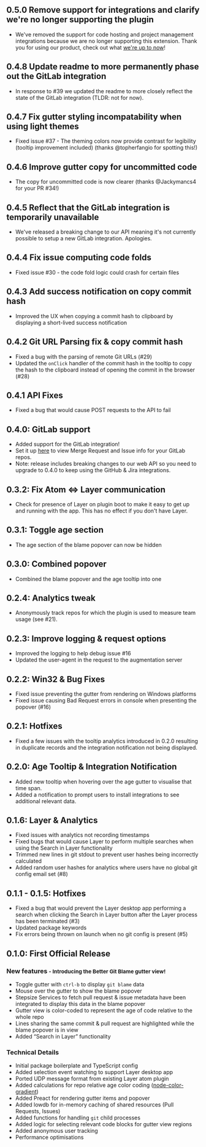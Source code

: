 ## 0.5.0 Remove support for integrations and clarify we're no longer supporting the plugin
* We've removed the support for code hosting and project management integrations because we are no longer supporting this extension. Thank you for using our product, check out what [we're up to now](https://www.stepsize.com/?utm_source=product_linking&utm_medium=product_linking&utm_campaign=product_linking-bgb-2020-01-09&utm_content=bgb_link)!

## 0.4.8 Update readme to more permanently phase out the GitLab integration
* In response to #39 we updated the readme to more closely reflect the state of the GitLab integration (TLDR: not for now).

## 0.4.7 Fix gutter styling incompatability when using light themes
* Fixed issue #37 - The theming colors now provide contrast for legibility (tooltip improvement included) (thanks @topherfangio for spotting this!)

## 0.4.6 Improve gutter copy for uncommitted code
* The copy for uncommitted code is now clearer (thanks @Jackymancs4 for your PR #34!)

## 0.4.5 Reflect that the GitLab integration is temporarily unavailable
* We've released a breaking change to our API meaning it's not currently possible to setup a new GitLab integration. Apologies.

## 0.4.4 Fix issue computing code folds
* Fixed issue #30 - the code fold logic could crash for certain files

## 0.4.3 Add success notification on copy commit hash
* Improved the UX when copying a commit hash to clipboard by displaying a short-lived success notification

## 0.4.2 Git URL Parsing fix & copy commit hash
* Fixed a bug with the parsing of remote Git URLs (#29)
* Updated the `onClick` handler of the commit hash in the tooltip to copy the hash to the clipboard instead of opening the commit in the browser (#28)

## 0.4.1 API Fixes
* Fixed a bug that would cause POST requests to the API to fail

## 0.4.0: GitLab support
* Added support for the GitLab integration!
* Set it up [here](https://stepsize.com/gitlab/setup) to view Merge Request and Issue info for your GitLab repos.
* Note: release includes breaking changes to our web API so you need to upgrade to 0.4.0 to keep using the GitHub & Jira integrations.

## 0.3.2: Fix Atom <=> Layer communication
* Check for presence of Layer on plugin boot to make it easy to get up and running with the app. This has no effect if you don't have Layer.

## 0.3.1: Toggle age section
* The age section of the blame popover can now be hidden

## 0.3.0: Combined popover
* Combined the blame popover and the age tooltip into one

## 0.2.4: Analytics tweak
* Anonymously track repos for which the plugin is used to measure team usage (see #21).

## 0.2.3: Improve logging & request options
* Improved the logging to help debug issue #16
* Updated the user-agent in the request to the augmentation server

## 0.2.2: Win32 & Bug Fixes
* Fixed issue preventing the gutter from rendering on Windows platforms
* Fixed issue causing Bad Request errors in console when presenting the popover (#16)

## 0.2.1: Hotfixes
* Fixed a few issues with the tooltip analytics introduced in 0.2.0 resulting in duplicate records and the integration notification not being displayed.

## 0.2.0: Age Tooltip & Integration Notification
* Added new tooltip when hovering over the age gutter to visualise that time span.
* Added a notification to prompt users to install integrations to see additional relevant data.

## 0.1.6: Layer & Analytics
* Fixed issues with analytics not recording timestamps
* Fixed bugs that would cause Layer to perform multiple searches when using the Search in Layer functionality
* Trimmed new lines in git stdout to prevent user hashes being incorrectly calculated
* Added random user hashes for analytics where users have no global git config email set (#8)

## 0.1.1 - 0.1.5: Hotfixes
* Fixed a bug that would prevent the Layer desktop app performing a search when clicking the Search in Layer button after the Layer process has been terminated (#3)
* Updated package keywords
* Fix errors being thrown on launch when no git config is present (#5)

## 0.1.0: First Official Release
### New features <small>- Introducing the Better Git Blame gutter view!</small>
* Toggle gutter with `ctrl-b` to display `git blame` data
* Mouse over the gutter to show the blame popover
* Stepsize Services to fetch pull request & issue metadata have been integrated to display this data in the blame popover
* Gutter view is color-coded to represent the age of code relative to the whole repo
* Lines sharing the same commit & pull request are highlighted while the blame popover is in view
* Added “Search in Layer” functionality

### Technical Details
* Initial package boilerplate and TypeScript config
* Added selection event watching to support Layer desktop app
* Ported UDP message format from existing Layer atom plugin
* Added calculations for repo relative age color coding ([node-color-gradient](https://github.com/Stepsize/node-color-gradient))
* Added Preact for rendering gutter items and popover
* Added lowdb for in-memory caching of shared resources (Pull Requests, Issues)
* Added functions for handling `git` child processes
* Added logic for selecting relevant code blocks for gutter view regions
* Added anonymous user tracking
* Performance optimisations

